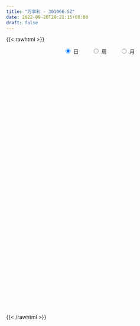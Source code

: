 ```yaml
---
title: "万事利 - 301066.SZ"
date: 2022-09-20T20:21:15+08:00
draft: false
---
```

{{< rawhtml >}}
    <div style="text-align: center">
        <label style="padding: 1rem;"><input style="margin-right: .5rem" type="radio" name="period" value="D" checked onclick="period_change(this)">日</label>
        <label style="padding: 1rem;"><input style="margin-right: .5rem" type="radio" name="period" value="W" onclick="period_change(this)">周</label>
        <label style="padding: 1rem;"><input style="margin-right: .5rem" type="radio" name="period" value="M" onclick="period_change(this)">月</label>
    </div>
    <div id="chart" style="height: 700px;"></div> 
    <script type="text/javascript">
        const D_v = [220395.89,218429.78,213058.57,124831.78,97980.55,90212.96,60582.5,50559.93,45975.11,82224.92,75758.04,97806.06,41598.24,139998.38,112952.15,95171.33,106186.02,85615.68,70094.82,106478.74,74664.47,95198.94,90863.34,66188.84,62068.33,158098.53,138073.05,93508.94,77452.61,54527.14,61572.1,77221.42,63978.32,117690.06,67260.83,51399.93,51920.42,96691.66,76174.6,101814.57,73986.69,70720.89,53486.89,44661.54,48169.98,39035.28,44461.99,29928.33,24954.08,27649.36,20825.35,22042.05,19551.6,61929.04,76448.62,50416.46,49024.73,46307.47,30594.82,21594.73,32809.8,29380.12,39848.06,15652.84,14462.52,17188.66,19159.82,23323.32,33062.87,49689.24,91861.22,75571.72,39593.86,35642.31,30819.02,27806.0,32335.92,35993.95,38863.84,22438.93,76450.59,48170.63,33621.94,30350.0,27148.97,29708.79,24627.1,27580.28,50490.8,51033.15,35427.26,31195.51,20975.7,18114.0,29660.57,51588.65,29819.0,33368.54,21007.57,25284.37,30238.51,26424.84,19874.75,14308.92,12643.04,14208.25,22865.81,18423.53,23028.92,16594.1,13145.16,12179.0,15781.68,21157.92,17114.71,16713.86,10236.46,20577.11,28139.56,24138.38,16559.05,23051.98,16135.14,18290.78,10688.99,10701.44,11871.92,18413.97,11384.12,11959.43,9509.95,12351.16,10673.35,8327.18,8145.96,9582.14,6652.19,7715.16,28728.64,93527.32,131915.8,87291.93,67234.85,67777.9,46702.43,39026.79,41529.07,30095.92,26181.6,32873.79,63758.53,39169.69,27540.92,26795.15,29661.93,20626.59,17954.31,18629.84,34602.38,12519.69,16863.84,13735.43,11623.2,11030.67,17046.53,16345.92,19885.66,13678.92,14463.63,21673.65,16185.91,15279.77,17987.71,20125.81,16465.81,18031.16,15797.45,38184.59,42829.44,35579.25,30863.67,35300.86,21992.79,28130.63,51954.4,73918.56,70987.42,55091.42,49399.4,33440.89,22103.74,19574.79,16526.18,11008.95,19188.92,26053.27,21633.19,15541.77,23821.6,20091.0,12264.43,10693.02,9188.01,10473.99,11774.02,9912.63,7758.64,18507.49,13614.07,10552.39,9352.87,13770.46,10313.88,7133.33,11479.47,8730.87,8192.48,7551.2,7493.59,12209.05,13241.63,5989.39,8415.1,14048.17,10653.54,8644.76,21694.47,17299.43,14078.8,7674.4,8195.43,8566.19,7584.39,15074.01,21033.81,15800.62,15035.18,14089.78,16091.39,11014.62,10142.23,19237.07]
const D_histogram = [0.0,0.0778575499,0.2985350314,0.2454834282,0.1073246003,-0.164610087,-0.3468564632,-0.422338603,-0.4381088504,-0.369317058,-0.2962365664,-0.1361936188,0.2285442147,0.7523557331,1.0212276337,1.0417720671,0.8834347967,0.701589501,0.572932001,0.4760302486,0.3002807257,0.1800043,0.0231727865,-0.0577811136,-0.1538095106,0.0811409551,0.1160097925,0.0903875966,0.077765717,0.015064349,-0.0336536393,-0.0122642845,-0.0673653492,0.0572710778,0.0504975933,0.0292456288,-0.0804440165,-0.051369118,0.0230685066,0.2196249135,0.2349442672,0.2572209336,0.2036085441,0.1175402824,-0.0178119341,-0.0914027252,-0.2626154357,-0.4075843172,-0.5377864259,-0.6104767456,-0.6266016041,-0.5986171175,-0.5443647248,-0.3693140781,-0.1862345562,-0.1253582338,-0.0527227706,-0.0287348954,-0.0804645652,-0.1563357232,-0.1415346006,-0.1239620001,-0.2622823942,-0.3577239781,-0.3949443582,-0.394097857,-0.346201736,-0.2660703183,-0.1520978653,0.0125572457,0.2213789804,0.2275375643,0.1964504471,0.1591547495,0.1572124119,0.1675997277,0.0692785457,0.0852303479,-0.0273353455,-0.0721767425,0.0396262146,0.0700755607,0.0209746992,-0.1220474431,-0.1604468971,-0.2891600294,-0.2934895708,-0.2259819464,-0.0941357983,0.0758066878,0.1029161464,0.0496939438,-0.0046149597,-0.047174856,-0.0162144572,0.068175472,0.0940445511,0.1448429358,0.1233959718,0.1411112034,0.0838430555,0.1189575742,0.0886103079,0.0428724683,-0.0159555362,-0.0868879184,-0.1774450781,-0.2509003667,-0.3800516404,-0.4796778201,-0.5021519066,-0.490538514,-0.4621559197,-0.5060220165,-0.4628076526,-0.3777106586,-0.2903841418,-0.1845163304,-0.1264014246,-0.0716193745,-0.0050422317,0.0565147821,0.0675353593,0.0372145606,0.0558767486,0.0690351515,0.074705875,0.1192501156,0.1115241559,0.0648053022,0.0418965511,0.0433132313,0.017683978,0.0338419774,0.028680361,0.0595008357,0.0696414319,0.082084383,0.1212962809,0.3964017181,0.5328106233,0.4539448579,0.2700521598,0.1589049282,0.0924357244,0.0821324775,0.0805824621,0.0754819205,0.0644222582,0.0736730045,0.1339298412,0.131433032,0.1028364869,0.031066054,0.0169750166,-0.0145087216,-0.0284069508,-0.0126206646,-0.1015573919,-0.1318997638,-0.1210723988,-0.1191938188,-0.096585733,-0.071522459,-0.0588346974,-0.0416711517,0.0036582064,0.0202225844,0.0146523236,0.0369485881,0.0595036145,0.0796264821,0.0797577916,0.0652555822,0.0792071108,0.0928502308,0.1123931698,0.1656240165,-0.1869474363,-0.4029024595,-0.5107791097,-0.5287788491,-0.5119092475,-0.4869416922,-0.3888125981,-0.2586578251,-0.1510394402,-0.0928380127,-0.0544097093,-0.044943344,-0.0253056193,-0.0149425115,-0.0223889278,-0.0048187345,0.0096523633,0.0411838855,0.0714509239,0.0972613793,0.1314673625,0.1414011295,0.1384693985,0.1400754419,0.141569516,0.1400397161,0.1427573926,0.133629581,0.1319292357,0.0791513564,0.040979558,0.0349300252,0.0466989137,0.0676363092,0.0796669082,0.081473599,0.09892792,0.1052659356,0.1161896509,0.1221301919,0.1173376605,0.097505347,0.0728928575,0.0668299886,0.058519283,0.0401674876,0.0189453198,-0.0030066209,0.0357302446,0.05933946,0.0548633075,0.0431042194,0.0509110516,0.0442908978,0.0492959326,0.0733380389,0.0817194914,0.0796595248,0.0824686851,0.0643819605,0.0269795536,-0.019992168,-0.0710920259,-0.06641718]
const D_fast = [0.0,0.0973219373,0.3926331767,0.4009524306,0.2896247528,-0.0234624563,-0.2924229483,-0.4734897389,-0.5987871989,-0.622324671,-0.623303321,-0.4973087781,-0.0754348909,0.6364655607,1.1606443697,1.4416318199,1.5041532487,1.4977053283,1.5122808285,1.5343866383,1.4337072968,1.3584319461,1.2073936292,1.1119944507,0.9775136761,1.2327493805,1.296620666,1.2935953693,1.3004149189,1.2414796382,1.1843482401,1.2026715237,1.1307291217,1.2696833182,1.2755342321,1.2615936748,1.1317930253,1.1480256444,1.2282303956,1.4796930309,1.5537484513,1.6403303511,1.6376200977,1.5809369065,1.4411317066,1.3446902342,1.1078236648,0.860958704,0.5963099888,0.3710004827,0.1982252232,0.0765554304,-0.0052833581,0.077438769,0.2139596519,0.2434964159,0.3029511864,0.3197553378,0.2479095267,0.1329544378,0.1123719103,0.0989540108,-0.1049369818,-0.2898095603,-0.4257660299,-0.5234439929,-0.5620983059,-0.5484844679,-0.4725364812,-0.3047420588,-0.040575579,0.0224673961,0.0404928905,0.0429858803,0.0803466458,0.1326338934,0.0516323479,0.088891737,-0.0305077927,-0.0933933753,0.0283161354,0.0762843717,0.032427185,-0.1411068181,-0.2196179963,-0.420621136,-0.4983230701,-0.4873109323,-0.3789987338,-0.1901045757,-0.1372660806,-0.1780647972,-0.2335274407,-0.2878810509,-0.2609742664,-0.1595404691,-0.1101602523,-0.0231511337,-0.0137491047,0.0392439277,0.0029365436,0.0677904559,0.0595957666,0.0245760441,-0.0382408445,-0.1308952062,-0.2658136355,-0.4019940158,-0.6261581996,-0.8457038343,-0.9937158975,-1.1047371334,-1.1918935189,-1.3622651199,-1.4347526692,-1.4440833398,-1.4293528585,-1.3696141297,-1.34309958,-1.3062223735,-1.2409057887,-1.1652200793,-1.1373156623,-1.1583328208,-1.1257014457,-1.0952842549,-1.0709370627,-0.9965802932,-0.976425214,-1.0069427421,-1.0193773553,-1.0071323674,-1.0283406262,-1.0037221324,-1.0017136585,-0.9560179749,-0.9284670208,-0.8955029739,-0.8259670058,-0.451761139,-0.182149578,-0.147529129,-0.2639087871,-0.3353297867,-0.3786900594,-0.3684601869,-0.3498645867,-0.3360946482,-0.331048746,-0.3033797486,-0.2096404515,-0.1792790028,-0.1821664261,-0.2461703455,-0.2560176288,-0.2911285474,-0.3121285143,-0.2994973943,-0.4138234695,-0.4771407823,-0.4965815171,-0.5245013917,-0.5260397392,-0.5188570799,-0.5208779927,-0.5141322349,-0.4678883252,-0.4462683011,-0.448175481,-0.4166420695,-0.3792111394,-0.3391816513,-0.319110894,-0.3172992078,-0.2835459015,-0.2466902238,-0.1990489923,-0.1044121416,-0.5037204534,-0.8204010915,-1.0559725191,-1.2061669707,-1.317274681,-1.4140425488,-1.4131166043,-1.3476262875,-1.2777677626,-1.2427758384,-1.2179499622,-1.219719433,-1.206408113,-1.1997806332,-1.2128242814,-1.1964587717,-1.179574583,-1.1377470895,-1.0896173201,-1.0394915199,-0.9724186961,-0.9271346468,-0.8954490281,-0.8588241242,-0.8219376711,-0.788457542,-0.7500505174,-0.7257709337,-0.6944889701,-0.7274790103,-0.7554059192,-0.7527229457,-0.7292793288,-0.691432856,-0.6594855299,-0.6373104394,-0.5951241384,-0.5624696388,-0.5224985108,-0.4860254218,-0.4614835382,-0.4569395149,-0.46332879,-0.4526841617,-0.4463650466,-0.4546749701,-0.4711608079,-0.4938644039,-0.4461949773,-0.4077508969,-0.3985112225,-0.3994942557,-0.3789596606,-0.37450709,-0.3571780721,-0.3148014561,-0.2859901306,-0.2681352161,-0.2447088845,-0.246700119,-0.2773576375,-0.3293274011,-0.3982002655,-0.4101297146]
const D_slow = [0.0,0.0194643875,0.0940981453,0.1554690024,0.1823001524,0.1411476307,0.0544335149,-0.0511511359,-0.1606783485,-0.253007613,-0.3270667546,-0.3611151593,-0.3039791056,-0.1158901723,0.1394167361,0.3998597528,0.620718452,0.7961158273,0.9393488275,1.0583563897,1.1334265711,1.1784276461,1.1842208427,1.1697755643,1.1313231866,1.1516084254,1.1806108735,1.2032077727,1.2226492019,1.2264152892,1.2180018794,1.2149358083,1.198094471,1.2124122404,1.2250366387,1.2323480459,1.2122370418,1.1993947623,1.205161889,1.2600681173,1.3188041841,1.3831094175,1.4340115536,1.4633966242,1.4589436406,1.4360929593,1.3704391004,1.2685430211,1.1340964147,0.9814772283,0.8248268273,0.6751725479,0.5390813667,0.4467528472,0.4001942081,0.3688546497,0.355673957,0.3484902332,0.3283740919,0.2892901611,0.2539065109,0.2229160109,0.1573454123,0.0679144178,-0.0308216717,-0.129346136,-0.21589657,-0.2824141496,-0.3204386159,-0.3172993045,-0.2619545594,-0.2050701683,-0.1559575565,-0.1161688692,-0.0768657662,-0.0349658343,-0.0176461978,0.0036613891,-0.0031724472,-0.0212166328,-0.0113100792,0.006208811,0.0114524858,-0.019059375,-0.0591710992,-0.1314611066,-0.2048334993,-0.2613289859,-0.2848629355,-0.2659112635,-0.2401822269,-0.227758741,-0.2289124809,-0.2407061949,-0.2447598092,-0.2277159412,-0.2042048034,-0.1679940695,-0.1371450765,-0.1018672757,-0.0809065118,-0.0511671183,-0.0290145413,-0.0182964242,-0.0222853083,-0.0440072879,-0.0883685574,-0.1510936491,-0.2461065592,-0.3660260142,-0.4915639909,-0.6141986194,-0.7297375993,-0.8562431034,-0.9719450166,-1.0663726812,-1.1389687167,-1.1850977993,-1.2166981554,-1.234602999,-1.235863557,-1.2217348614,-1.2048510216,-1.1955473814,-1.1815781943,-1.1643194064,-1.1456429377,-1.1158304088,-1.0879493698,-1.0717480443,-1.0612739065,-1.0504455987,-1.0460246042,-1.0375641098,-1.0303940195,-1.0155188106,-0.9981084526,-0.9775873569,-0.9472632867,-0.8481628571,-0.7149602013,-0.6014739868,-0.5339609469,-0.4942347148,-0.4711257837,-0.4505926644,-0.4304470489,-0.4115765687,-0.3954710042,-0.3770527531,-0.3435702928,-0.3107120348,-0.285002913,-0.2772363995,-0.2729926454,-0.2766198258,-0.2837215635,-0.2868767296,-0.3122660776,-0.3452410186,-0.3755091183,-0.405307573,-0.4294540062,-0.4473346209,-0.4620432953,-0.4724610832,-0.4715465316,-0.4664908855,-0.4628278046,-0.4535906576,-0.4387147539,-0.4188081334,-0.3988686855,-0.38255479,-0.3627530123,-0.3395404546,-0.3114421621,-0.270036158,-0.3167730171,-0.417498632,-0.5451934094,-0.6773881217,-0.8053654335,-0.9271008566,-1.0243040061,-1.0889684624,-1.1267283225,-1.1499378256,-1.163540253,-1.174776089,-1.1811024938,-1.1848381217,-1.1904353536,-1.1916400372,-1.1892269464,-1.178930975,-1.161068244,-1.1367528992,-1.1038860586,-1.0685357762,-1.0339184266,-0.9988995661,-0.9635071871,-0.9284972581,-0.89280791,-0.8594005147,-0.8264182058,-0.8066303667,-0.7963854772,-0.7876529709,-0.7759782425,-0.7590691652,-0.7391524381,-0.7187840384,-0.6940520584,-0.6677355745,-0.6386881617,-0.6081556138,-0.5788211986,-0.5544448619,-0.5362216475,-0.5195141504,-0.5048843296,-0.4948424577,-0.4901061277,-0.490857783,-0.4819252218,-0.4670903568,-0.45337453,-0.4425984751,-0.4298707122,-0.4187979878,-0.4064740046,-0.3881394949,-0.3677096221,-0.3477947409,-0.3271775696,-0.3110820795,-0.3043371911,-0.3093352331,-0.3271082396,-0.3437125346]
const D_data = [['2021-09-22', 22.0, 20.2, 19.99, 23.0],['2021-09-23', 21.5, 21.42, 20.76, 25.36],['2021-09-24', 20.14, 24.18, 19.66, 25.19],['2021-09-27', 22.69, 21.44, 21.34, 23.81],['2021-09-28', 21.22, 20.02, 19.74, 22.59],['2021-09-29', 18.96, 17.23, 17.1, 19.35],['2021-09-30', 17.3, 16.93, 16.9, 17.76],['2021-10-08', 17.05, 17.26, 17.0, 17.58],['2021-10-11', 17.48, 17.4, 17.21, 17.93],['2021-10-12', 17.2, 18.25, 16.95, 18.83],['2021-10-13', 18.12, 18.38, 17.99, 19.3],['2021-10-14', 18.15, 19.88, 18.15, 22.0],['2021-10-15', 23.0, 23.86, 23.0, 23.86],['2021-10-18', 26.0, 28.63, 26.0, 28.63],['2021-10-19', 27.1, 28.3, 26.88, 28.5],['2021-10-20', 27.31, 26.84, 26.34, 28.29],['2021-10-21', 26.54, 25.07, 24.38, 26.85],['2021-10-22', 25.0, 24.59, 24.1, 25.69],['2021-10-25', 24.06, 25.05, 24.0, 25.18],['2021-10-26', 24.79, 25.4, 23.0, 25.4],['2021-10-27', 24.49, 24.14, 23.4, 24.78],['2021-10-28', 23.55, 24.39, 23.55, 26.5],['2021-10-29', 23.36, 23.43, 21.71, 24.8],['2021-11-01', 23.13, 23.89, 23.13, 24.56],['2021-11-02', 24.09, 23.3, 22.3, 24.09],['2021-11-03', 23.3, 27.96, 22.95, 27.96],['2021-11-04', 28.0, 26.43, 25.85, 28.0],['2021-11-05', 26.03, 25.95, 25.6, 26.88],['2021-11-08', 25.68, 26.25, 25.1, 26.75],['2021-11-09', 26.02, 25.63, 25.37, 26.51],['2021-11-10', 25.45, 25.67, 24.5, 25.98],['2021-11-11', 25.58, 26.63, 25.3, 26.91],['2021-11-12', 27.13, 25.72, 25.6, 27.69],['2021-11-15', 25.09, 28.33, 24.84, 30.84],['2021-11-16', 27.82, 27.22, 26.65, 28.31],['2021-11-17', 27.17, 27.17, 26.13, 27.53],['2021-11-18', 27.49, 25.86, 25.66, 27.5],['2021-11-19', 25.6, 27.5, 25.31, 29.6],['2021-11-22', 27.98, 28.51, 27.3, 29.36],['2021-11-23', 28.23, 31.05, 28.2, 32.6],['2021-11-24', 31.11, 29.72, 29.51, 31.87],['2021-11-25', 30.41, 30.3, 29.1, 30.9],['2021-11-26', 30.02, 29.65, 28.65, 30.1],['2021-11-29', 28.63, 29.2, 28.5, 30.25],['2021-11-30', 29.2, 28.23, 27.87, 29.55],['2021-12-01', 28.2, 28.6, 27.83, 29.27],['2021-12-02', 28.83, 26.77, 26.75, 28.85],['2021-12-03', 26.3, 26.16, 25.91, 26.93],['2021-12-06', 26.04, 25.39, 25.15, 26.32],['2021-12-07', 26.2, 25.25, 24.59, 26.2],['2021-12-08', 25.0, 25.35, 24.9, 25.77],['2021-12-09', 25.21, 25.55, 25.12, 26.11],['2021-12-10', 25.47, 25.73, 25.42, 26.18],['2021-12-13', 25.89, 27.57, 25.55, 27.69],['2021-12-14', 27.57, 28.48, 26.7, 29.32],['2021-12-15', 27.99, 27.54, 27.35, 28.41],['2021-12-16', 27.47, 28.03, 26.66, 28.27],['2021-12-17', 27.0, 27.7, 26.81, 28.12],['2021-12-20', 27.4, 26.68, 26.41, 27.57],['2021-12-21', 26.24, 25.98, 25.9, 26.82],['2021-12-22', 26.23, 26.87, 25.81, 27.75],['2021-12-23', 26.43, 26.92, 26.05, 27.38],['2021-12-24', 26.72, 24.51, 24.5, 26.95],['2021-12-27', 24.45, 24.18, 23.8, 24.64],['2021-12-28', 24.11, 24.25, 24.11, 24.73],['2021-12-29', 24.13, 24.3, 23.6, 24.77],['2021-12-30', 24.16, 24.7, 24.16, 25.75],['2021-12-31', 24.59, 25.17, 24.59, 25.64],['2022-01-04', 25.25, 25.91, 24.98, 26.82],['2022-01-05', 25.52, 27.2, 25.52, 27.5],['2022-01-06', 27.2, 28.82, 26.58, 31.33],['2022-01-07', 29.1, 27.01, 26.9, 29.9],['2022-01-10', 26.5, 26.62, 26.4, 27.7],['2022-01-11', 26.98, 26.48, 25.8, 27.19],['2022-01-12', 26.41, 26.93, 26.28, 27.19],['2022-01-13', 26.98, 27.23, 26.56, 27.4],['2022-01-14', 27.0, 25.72, 25.7, 27.4],['2022-01-17', 25.96, 26.99, 25.73, 27.64],['2022-01-18', 27.01, 25.14, 25.05, 27.27],['2022-01-19', 25.1, 25.52, 25.0, 26.2],['2022-01-20', 25.88, 27.65, 25.88, 30.0],['2022-01-21', 26.59, 27.06, 26.01, 28.5],['2022-01-24', 26.85, 26.05, 25.61, 26.94],['2022-01-25', 25.55, 24.31, 24.3, 26.29],['2022-01-26', 24.78, 25.01, 24.66, 26.21],['2022-01-27', 24.52, 23.23, 23.01, 24.88],['2022-01-28', 23.32, 24.17, 23.0, 24.54],['2022-02-07', 26.2, 25.0, 24.2, 27.08],['2022-02-08', 25.56, 26.18, 24.57, 27.0],['2022-02-09', 25.55, 27.43, 24.93, 27.48],['2022-02-10', 27.14, 26.21, 26.03, 27.3],['2022-02-11', 26.5, 25.16, 25.13, 27.1],['2022-02-14', 24.2, 24.84, 24.12, 25.5],['2022-02-15', 24.92, 24.67, 24.24, 24.92],['2022-02-16', 24.77, 25.5, 24.4, 25.66],['2022-02-17', 25.54, 26.47, 25.54, 26.98],['2022-02-18', 25.75, 26.07, 25.21, 26.21],['2022-02-21', 26.01, 26.66, 25.86, 26.69],['2022-02-22', 26.21, 25.92, 25.81, 26.7],['2022-02-23', 25.82, 26.49, 25.8, 26.64],['2022-02-24', 26.34, 25.52, 25.11, 26.78],['2022-02-25', 25.68, 26.69, 25.67, 26.7],['2022-02-28', 26.6, 25.96, 25.6, 26.76],['2022-03-01', 25.42, 25.61, 25.11, 25.97],['2022-03-02', 25.59, 25.17, 24.91, 25.59],['2022-03-03', 25.33, 24.62, 24.4, 25.35],['2022-03-04', 25.07, 23.82, 23.7, 25.07],['2022-03-07', 24.13, 23.4, 23.24, 24.13],['2022-03-08', 23.25, 21.87, 21.62, 23.5],['2022-03-09', 21.86, 21.23, 20.07, 22.07],['2022-03-10', 21.9, 21.41, 21.08, 21.95],['2022-03-11', 21.4, 21.33, 20.5, 21.4],['2022-03-14', 21.21, 21.17, 21.0, 21.7],['2022-03-15', 20.79, 19.72, 19.62, 21.16],['2022-03-16', 20.01, 20.29, 19.72, 20.36],['2022-03-17', 20.4, 20.68, 20.26, 21.1],['2022-03-18', 20.68, 20.75, 20.28, 20.75],['2022-03-21', 21.78, 21.15, 20.94, 22.25],['2022-03-22', 21.01, 20.7, 20.51, 21.47],['2022-03-23', 20.56, 20.71, 20.4, 21.53],['2022-03-24', 20.71, 20.98, 20.44, 21.08],['2022-03-25', 20.86, 21.11, 20.66, 21.95],['2022-03-28', 20.83, 20.55, 20.24, 21.15],['2022-03-29', 20.61, 19.85, 19.85, 20.82],['2022-03-30', 20.26, 20.3, 19.86, 20.31],['2022-03-31', 20.13, 20.2, 20.03, 20.62],['2022-04-01', 20.26, 20.05, 19.73, 20.39],['2022-04-06', 20.2, 20.59, 20.05, 21.11],['2022-04-07', 20.59, 19.97, 19.93, 20.75],['2022-04-08', 19.99, 19.25, 19.2, 20.01],['2022-04-11', 19.25, 19.25, 19.0, 19.71],['2022-04-12', 19.77, 19.38, 19.13, 19.77],['2022-04-13', 19.15, 18.85, 18.5, 19.18],['2022-04-14', 18.82, 19.22, 18.65, 19.47],['2022-04-15', 19.01, 18.86, 18.64, 19.1],['2022-04-18', 18.7, 19.27, 18.17, 19.29],['2022-04-19', 19.3, 19.03, 18.83, 19.44],['2022-04-20', 18.9, 19.04, 18.88, 19.36],['2022-04-21', 18.98, 19.46, 18.7, 19.94],['2022-04-22', 19.7, 23.35, 19.58, 23.35],['2022-04-25', 21.71, 22.99, 21.7, 25.48],['2022-04-26', 22.26, 20.75, 20.16, 22.86],['2022-04-27', 19.38, 18.93, 17.66, 20.0],['2022-04-28', 18.56, 19.14, 18.31, 20.16],['2022-04-29', 18.5, 19.25, 18.5, 19.58],['2022-05-05', 18.87, 19.75, 18.65, 20.16],['2022-05-06', 19.58, 19.83, 19.07, 20.93],['2022-05-09', 19.36, 19.77, 19.36, 20.13],['2022-05-10', 19.7, 19.65, 19.02, 19.82],['2022-05-11', 19.66, 19.9, 19.66, 20.48],['2022-05-12', 19.48, 20.76, 19.16, 20.85],['2022-05-13', 20.38, 20.19, 19.91, 20.97],['2022-05-16', 20.15, 19.83, 19.35, 20.32],['2022-05-17', 19.81, 19.03, 18.69, 19.82],['2022-05-18', 19.03, 19.5, 18.75, 19.87],['2022-05-19', 19.3, 19.12, 18.84, 19.75],['2022-05-20', 19.11, 19.16, 19.0, 19.37],['2022-05-23', 19.11, 19.48, 19.1, 19.55],['2022-05-24', 19.43, 17.88, 17.88, 19.5],['2022-05-25', 17.8, 18.15, 17.67, 18.28],['2022-05-26', 18.33, 18.46, 17.85, 18.63],['2022-05-27', 18.53, 18.23, 18.02, 18.73],['2022-05-30', 18.3, 18.41, 17.91, 18.61],['2022-05-31', 18.35, 18.44, 18.03, 18.5],['2022-06-01', 18.47, 18.27, 18.26, 18.86],['2022-06-02', 18.35, 18.3, 17.9, 18.43],['2022-06-06', 18.25, 18.74, 18.01, 18.97],['2022-06-07', 18.74, 18.49, 18.28, 18.91],['2022-06-08', 18.49, 18.19, 17.82, 18.57],['2022-06-09', 18.19, 18.54, 18.0, 18.79],['2022-06-10', 18.23, 18.64, 18.23, 18.8],['2022-06-13', 18.8, 18.72, 18.45, 19.18],['2022-06-14', 18.93, 18.53, 18.11, 18.98],['2022-06-15', 18.55, 18.31, 18.3, 18.77],['2022-06-16', 18.36, 18.67, 18.34, 18.85],['2022-06-17', 18.62, 18.76, 18.35, 19.19],['2022-06-20', 18.84, 18.96, 18.5, 19.07],['2022-06-21', 18.89, 19.65, 18.75, 19.88],['2022-06-22', 13.96, 13.7, 13.38, 14.28],['2022-06-23', 13.8, 13.58, 13.3, 13.9],['2022-06-24', 13.63, 13.62, 13.5, 13.97],['2022-06-27', 13.66, 13.9, 13.5, 13.95],['2022-06-28', 13.89, 13.81, 13.62, 13.89],['2022-06-29', 13.74, 13.5, 13.46, 13.97],['2022-06-30', 13.68, 14.26, 13.43, 14.53],['2022-07-01', 14.27, 14.87, 13.94, 15.26],['2022-07-04', 15.34, 14.91, 14.44, 15.85],['2022-07-05', 14.74, 14.48, 14.27, 15.04],['2022-07-06', 14.28, 14.27, 13.92, 14.6],['2022-07-07', 14.18, 13.83, 13.65, 14.18],['2022-07-08', 13.83, 13.84, 13.71, 14.12],['2022-07-11', 13.85, 13.62, 13.5, 13.95],['2022-07-12', 13.48, 13.22, 13.21, 13.6],['2022-07-13', 13.24, 13.38, 13.16, 13.47],['2022-07-14', 13.38, 13.26, 13.2, 13.55],['2022-07-15', 13.21, 13.45, 12.8, 13.45],['2022-07-18', 13.1, 13.48, 13.1, 13.52],['2022-07-19', 13.45, 13.48, 13.3, 13.53],['2022-07-20', 13.63, 13.68, 13.58, 13.98],['2022-07-21', 13.56, 13.45, 13.4, 13.74],['2022-07-22', 13.36, 13.27, 13.13, 13.68],['2022-07-25', 13.31, 13.29, 13.09, 13.37],['2022-07-26', 13.27, 13.27, 13.12, 13.32],['2022-07-27', 13.24, 13.21, 13.14, 13.33],['2022-07-28', 13.21, 13.25, 13.2, 13.37],['2022-07-29', 13.21, 13.07, 13.07, 13.25],['2022-08-01', 13.07, 13.12, 12.98, 13.2],['2022-08-02', 13.11, 12.3, 12.29, 13.13],['2022-08-03', 12.5, 12.17, 12.15, 12.67],['2022-08-04', 12.26, 12.37, 12.08, 12.43],['2022-08-05', 12.4, 12.53, 12.32, 12.57],['2022-08-08', 12.47, 12.67, 12.43, 12.8],['2022-08-09', 12.62, 12.6, 12.5, 12.69],['2022-08-10', 12.66, 12.47, 12.4, 12.66],['2022-08-11', 12.64, 12.69, 12.54, 12.73],['2022-08-12', 12.63, 12.6, 12.55, 12.83],['2022-08-15', 12.7, 12.7, 12.43, 12.7],['2022-08-16', 12.69, 12.69, 12.61, 12.75],['2022-08-17', 12.77, 12.57, 12.57, 12.77],['2022-08-18', 12.52, 12.32, 12.26, 12.53],['2022-08-19', 12.5, 12.13, 12.12, 12.5],['2022-08-22', 12.23, 12.26, 12.09, 12.28],['2022-08-23', 12.26, 12.17, 12.0, 12.26],['2022-08-24', 12.15, 11.94, 11.84, 12.31],['2022-08-25', 12.03, 11.75, 11.58, 12.03],['2022-08-26', 11.76, 11.56, 11.55, 11.9],['2022-08-29', 11.53, 12.31, 11.36, 12.35],['2022-08-30', 12.24, 12.26, 12.05, 12.55],['2022-08-31', 12.3, 11.94, 11.69, 12.3],['2022-09-01', 11.94, 11.78, 11.75, 12.18],['2022-09-02', 11.79, 11.99, 11.7, 12.03],['2022-09-05', 11.98, 11.79, 11.71, 12.06],['2022-09-06', 11.85, 11.91, 11.77, 12.03],['2022-09-07', 11.93, 12.22, 11.84, 12.37],['2022-09-08', 12.18, 12.12, 11.82, 12.54],['2022-09-09', 12.14, 12.02, 11.72, 12.3],['2022-09-13', 12.1, 12.1, 11.84, 12.4],['2022-09-14', 11.92, 11.81, 11.66, 12.18],['2022-09-15', 11.79, 11.41, 11.23, 11.92],['2022-09-16', 11.43, 11.02, 11.02, 11.6],['2022-09-19', 11.05, 10.62, 10.57, 11.1],['2022-09-20', 10.64, 11.09, 10.62, 11.2]]
const W_v = [651884.24,373607.79,50559.93,343362.37,539923.5600000001,437300.3099999999,517937.69,334751.59,384962.9,376183.64,206257.12,115022.44,284126.32,154227.53,89787.16,250185.05,166197.11,221917.94,145456.8,195727.0,150157.92,136323.83,83900.77,83370.71,81004.63,112466.08,67688.27,41757.52,49007.6,146205.45,400922.91,80555.86,192079.53,122578.9,96351.18,56046.32,85887.77,87890.26,163254.4,211297.24,231022.87,92352.11,93351.99,52041.67,59785.46,51428.01,48687.95,47750.96,68942.53,68059.02,56230.97,29379.3]
const W_histogram = [0.0,-0.4626780627,-0.7063069943,-0.3981221743,-0.1339290285,-0.0314685864,0.1991705109,0.322106498,0.498631113,0.7219663843,0.6013569326,0.4654035759,0.4790615007,0.2553858839,0.1397955762,0.1729967021,0.097573376,0.1256382294,-0.0531388099,-0.104454903,-0.078058209,-0.0226656162,-0.174674714,-0.4240617743,-0.5985519125,-0.6555982249,-0.725169402,-0.7806984855,-0.7965707183,-0.4735090116,-0.5020600157,-0.4496874012,-0.3623538469,-0.3455662969,-0.3667062651,-0.3458568132,-0.2817631221,-0.2073223678,-0.4655069641,-0.5097843667,-0.5620101615,-0.5743558524,-0.5463475027,-0.4945453829,-0.4511161785,-0.3752546259,-0.316648151,-0.2775891339,-0.1883792774,-0.0975100853,-0.0758743157,-0.0303090636]
const W_fast = [0.0,-0.5783475783,-0.9985532585,-0.7898989822,-0.5591880935,-0.4645947979,-0.1841630729,0.0192995387,0.320481932,0.7243087993,0.7540385808,0.7344361181,0.867859418,0.7080302722,0.6273888586,0.70383916,0.6528091779,0.7122835887,0.5202218468,0.4427920281,0.4496741697,0.4994003586,0.3037225822,-0.0516799216,-0.375808038,-0.5967539065,-0.8476174342,-1.098321139,-1.3133360515,-1.1086515976,-1.2627176056,-1.3227668415,-1.3260217489,-1.3956257732,-1.5084423076,-1.574057059,-1.5804041485,-1.5577939861,-1.9323553235,-2.1040788177,-2.2968071528,-2.4527418068,-2.5613203328,-2.6331545588,-2.702504399,-2.7204565029,-2.7410120657,-2.7713503321,-2.7292352949,-2.6627436242,-2.6600764335,-2.6220884473]
const W_slow = [0.0,-0.1156695157,-0.2922462642,-0.3917768078,-0.425259065,-0.4331262115,-0.3833335838,-0.3028069593,-0.178149181,0.002342415,0.1526816482,0.2690325422,0.3887979173,0.4526443883,0.4875932824,0.5308424579,0.5552358019,0.5866453592,0.5733606568,0.547246931,0.5277323788,0.5220659747,0.4783972962,0.3723818526,0.2227438745,0.0588443183,-0.1224480322,-0.3176226536,-0.5167653332,-0.635142586,-0.76065759,-0.8730794403,-0.963667902,-1.0500594762,-1.1417360425,-1.2282002458,-1.2986410263,-1.3504716183,-1.4668483593,-1.594294451,-1.7347969914,-1.8783859545,-2.0149728301,-2.1386091759,-2.2513882205,-2.345201877,-2.4243639147,-2.4937611982,-2.5408560176,-2.5652335389,-2.5842021178,-2.5917793837]
const W_data = [['2021-09-24', 22.0, 24.18, 19.66, 25.36],['2021-09-30', 22.69, 16.93, 16.9, 23.81],['2021-10-08', 17.05, 17.26, 17.0, 17.58],['2021-10-15', 17.48, 23.86, 16.95, 23.86],['2021-10-22', 26.0, 24.59, 24.1, 28.63],['2021-10-29', 24.06, 23.43, 21.71, 26.5],['2021-11-05', 23.13, 25.95, 22.3, 28.0],['2021-11-12', 25.68, 25.72, 24.5, 27.69],['2021-11-19', 25.09, 27.5, 24.84, 30.84],['2021-11-26', 27.98, 29.65, 27.3, 32.6],['2021-12-03', 28.63, 26.16, 25.91, 30.25],['2021-12-10', 26.04, 25.73, 24.59, 26.32],['2021-12-17', 25.89, 27.7, 25.55, 29.32],['2021-12-24', 27.4, 24.51, 24.5, 27.75],['2021-12-31', 24.45, 25.17, 23.6, 25.75],['2022-01-07', 25.25, 27.01, 24.98, 31.33],['2022-01-14', 26.5, 25.72, 25.7, 27.7],['2022-01-21', 25.96, 27.06, 25.0, 30.0],['2022-01-28', 26.85, 24.17, 23.0, 26.94],['2022-02-11', 26.2, 25.16, 24.2, 27.48],['2022-02-18', 24.2, 26.07, 24.12, 26.98],['2022-02-25', 26.01, 26.69, 25.11, 26.78],['2022-03-04', 26.6, 23.82, 23.7, 26.76],['2022-03-11', 24.13, 21.33, 20.07, 24.13],['2022-03-18', 21.21, 20.75, 19.62, 21.7],['2022-03-25', 21.78, 21.11, 20.4, 22.25],['2022-04-01', 20.83, 20.05, 19.73, 21.15],['2022-04-08', 20.2, 19.25, 19.2, 21.11],['2022-04-15', 19.25, 18.86, 18.5, 19.77],['2022-04-22', 18.7, 23.35, 18.17, 23.35],['2022-04-29', 21.71, 19.25, 17.66, 25.48],['2022-05-06', 18.87, 19.83, 18.65, 20.93],['2022-05-13', 19.36, 20.19, 19.02, 20.97],['2022-05-20', 20.15, 19.16, 18.69, 20.32],['2022-05-27', 19.11, 18.23, 17.67, 19.55],['2022-06-02', 18.3, 18.3, 17.9, 18.86],['2022-06-10', 18.25, 18.64, 17.82, 18.97],['2022-06-17', 18.8, 18.76, 18.11, 19.19],['2022-06-24', 18.84, 13.62, 13.3, 19.88],['2022-07-01', 13.66, 14.87, 13.43, 15.26],['2022-07-08', 15.34, 13.84, 13.65, 15.85],['2022-07-15', 13.85, 13.45, 12.8, 13.95],['2022-07-22', 13.1, 13.27, 13.1, 13.98],['2022-07-29', 13.31, 13.07, 13.07, 13.37],['2022-08-05', 13.07, 12.53, 12.08, 13.2],['2022-08-12', 12.47, 12.6, 12.4, 12.83],['2022-08-19', 12.7, 12.13, 12.12, 12.77],['2022-08-26', 12.23, 11.56, 11.55, 12.31],['2022-09-02', 11.53, 11.99, 11.36, 12.55],['2022-09-09', 11.98, 12.02, 11.71, 12.54],['2022-09-16', 12.1, 11.02, 11.02, 12.4],['2022-09-23', 11.05, 11.09, 10.57, 11.2]]
const M_v = [1025492.03,1371146.1699999999,1706667.3399999999,756589.0499999998,783756.9,502083.5000000001,396683.79,649765.4000000001,514219.3400000001,507803.5599999999,542687.2,260725.08,169539.12]
const M_histogram = [0.0,0.4148148148,0.9584467659,1.0505293854,0.9838325274,0.9969210572,0.5752358533,0.2088002155,-0.095338328,-0.5593350464,-0.9071146447,-1.1579238648,-1.3142980081]
const M_fast = [0.0,0.5185185185,1.301762161,1.656477127,1.8357384008,2.0980571949,1.8201809544,1.5059453704,1.1779722449,0.5741417648,-0.0004164946,-0.5407066809,-1.0256553262]
const M_slow = [0.0,0.1037037037,0.3433153952,0.6059477415,0.8519058734,1.1011361377,1.244945101,1.2971451549,1.2733105729,1.1334768113,0.9066981501,0.6172171839,0.2886426819]
const M_data = [['2021-09-30', 22.0, 16.93, 16.9, 25.36],['2021-10-29', 17.05, 23.43, 16.95, 28.63],['2021-11-30', 23.13, 28.23, 22.3, 32.6],['2021-12-31', 28.2, 25.17, 23.6, 29.32],['2022-01-28', 25.25, 24.17, 23.0, 31.33],['2022-02-28', 26.2, 25.96, 24.12, 27.48],['2022-03-31', 25.42, 20.2, 19.62, 25.97],['2022-04-29', 20.26, 19.25, 17.66, 25.48],['2022-05-31', 18.87, 18.44, 17.67, 20.97],['2022-06-30', 18.47, 14.26, 13.3, 19.88],['2022-07-29', 14.27, 13.07, 12.8, 15.85],['2022-08-31', 13.07, 11.94, 11.36, 13.2],['2022-09-30', 11.94, 11.09, 10.57, 12.54]]
        const D_a = [null,25.36,null,null,null,null,16.9,null,null,null,null,null,null,28.63,null,null,null,null,null,null,null,null,21.71,null,null,null,null,null,null,null,null,null,null,null,null,null,null,null,null,32.6,null,null,null,null,null,null,null,null,null,24.59,null,null,null,null,29.32,null,null,null,null,null,null,null,null,23.8,null,null,null,null,null,null,31.33,null,null,null,null,null,null,null,null,null,null,null,null,null,null,null,23.0,null,null,null,null,null,null,null,null,26.98,null,null,null,null,null,null,null,null,null,null,null,null,null,null,null,null,null,19.62,null,null,null,null,null,null,null,21.95,null,null,null,null,null,null,null,null,null,null,null,null,null,18.17,null,null,null,null,25.48,null,null,null,null,null,null,null,null,null,null,null,null,null,null,null,null,null,null,17.67,null,null,null,null,null,null,null,null,null,null,null,null,null,null,null,null,null,19.88,null,null,null,null,null,null,null,null,null,null,null,null,null,null,null,null,null,12.8,null,null,null,null,null,null,null,null,13.37,null,null,null,null,12.08,null,null,null,null,null,12.83,null,null,null,null,null,null,null,null,null,null,11.36,null,null,null,null,null,null,null,12.54,null,null,null,null,null,10.57,null]
const W_a = [null,16.9,null,null,null,null,null,null,null,32.6,null,null,null,null,null,null,null,null,null,null,null,null,null,null,null,null,null,null,null,null,17.66,null,null,null,null,null,null,null,19.88,null,null,null,null,null,null,null,null,null,11.36,null,null,null]
const M_a = [null,null,32.6,null,null,null,null,null,null,null,null,null,null]
        const D_b = [[{ coord: ['2021-09-23', 25.36] }, { coord: ['2022-04-25', 21.71] }],[{ coord: ['2022-07-15', 12.83] }, { coord: ['2022-08-12', 12.8] }]]
const W_b = [[{ coord: ['2021-09-30', 19.88] }, { coord: ['2022-06-24', 17.66] }]]
const M_b = []
    </script>
{{< /rawhtml >}}